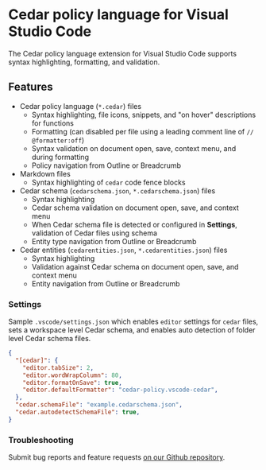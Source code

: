 # Cedar policy language for Visual Studio Code

The Cedar policy language extension for Visual Studio Code supports syntax highlighting, formatting, and validation.

## Features

- Cedar policy language (`*.cedar`) files
  - Syntax highlighting, file icons, snippets, and "on hover" descriptions for functions
  - Formatting (can disabled per file using a leading comment line of `// @formatter:off`)
  - Syntax validation on document open, save, context menu, and during formatting
  - Policy navigation from Outline or Breadcrumb
- Markdown files
  - Syntax highlighting of `cedar` code fence blocks
- Cedar schema (`cedarschema.json`, `*.cedarschema.json`) files
  - Syntax highlighting
  - Cedar schema validation on document open, save, and context menu
  - When Cedar schema file is detected or configured in **Settings**, validation of Cedar files using schema
  - Entity type navigation from Outline or Breadcrumb
- Cedar entities (`cedarentities.json`, `*.cedarentities.json`) files
  - Syntax highlighting
  - Validation against Cedar schema on document open, save, and context menu
  - Entity navigation from Outline or Breadcrumb

### Settings

Sample `.vscode/settings.json` which enables `editor` settings for `cedar` files, sets a workspace level Cedar schema, and enables auto detection of folder level Cedar schema files.

```json
{
  "[cedar]": {
    "editor.tabSize": 2,
    "editor.wordWrapColumn": 80,
    "editor.formatOnSave": true,
    "editor.defaultFormatter": "cedar-policy.vscode-cedar",
  },
  "cedar.schemaFile": "example.cedarschema.json",
  "cedar.autodetectSchemaFile": true,
}
```

### Troubleshooting

Submit bug reports and feature requests [on our Github repository](https://github.com/cedar-policy/vscode-cedar/issues).
